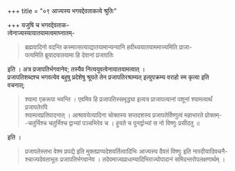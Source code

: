 +++
title = "०९ आज्यस्य भगवद्देवताकत्वे श्रुतिः"

+++
यजुषि च भगवद्देवताक-  
त्वेनाज्यस्यायातयामत्वमाघ्नातम्-
> ब्रह्मवादिनो वदन्ति कस्मात्सत्याद्यातयामान्यन्यानि हवीथ्ययातयाममाज्यमिति प्राजा-  
पत्यमिति ब्रूयादयातयामा हि देवानां प्रजापतिः

इति । अत्र प्रजापतिर्भगवानेव; तस्यैव नित्ययुवत्वेनायातयामत्वात् ।  
प्रजापतिशब्दश्च भगवत्येव बहुषु प्रदेशेषु श्रूयते तेन प्रजापतिरश्राम्यत् इत्युपक्रम्य वराहो स्म कृत्वा इति  
वचनात्; 
> श्यामा एकरूपा भवन्ति । एवमिव हि प्रजापतिस्समृद्ध्या इत्यत्र प्राजापत्यानां पशूनां श्यामत्वार्थं प्रजापतेरपि  
श्यामत्वप्रतिपादनात् । 
> आश्रावयेत्यादिना चोक्तस्य सप्तदशस्य प्रजापतेर्विष्णुत्वं महाभारते प्रोक्तम्-  
-चतुर्भिश्च चतुर्भिश्च द्वाभ्यां पञ्चभिरेव च । हूयते च पुनर्द्वाभ्यां स नो विष्णुः प्रसीदतु ॥

इति ।  

> प्रजापतेस्तभा वेश्म प्रपद्ये इति मुक्तप्राप्यदेशवर्तित्वादिभिः 
> आज्यस्य दैवतं विष्णुः इति नारदीयादिवचनै-  
श्चाज्यदेवताभूतः प्रजापतिर्भगवानेव । तदेवमाज्यप्राधाम्यादिभिराज्योपादानं समिदन्तरोपलक्षणार्थम् ।
